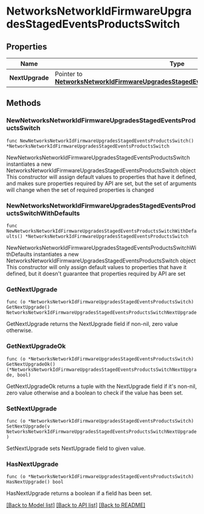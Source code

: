 # NetworksNetworkIdFirmwareUpgradesStagedEventsProductsSwitch

## Properties

Name | Type | Description | Notes
------------ | ------------- | ------------- | -------------
**NextUpgrade** | Pointer to [**NetworksNetworkIdFirmwareUpgradesStagedEventsProductsSwitchNextUpgrade**](NetworksNetworkIdFirmwareUpgradesStagedEventsProductsSwitchNextUpgrade.md) |  | [optional] 

## Methods

### NewNetworksNetworkIdFirmwareUpgradesStagedEventsProductsSwitch

`func NewNetworksNetworkIdFirmwareUpgradesStagedEventsProductsSwitch() *NetworksNetworkIdFirmwareUpgradesStagedEventsProductsSwitch`

NewNetworksNetworkIdFirmwareUpgradesStagedEventsProductsSwitch instantiates a new NetworksNetworkIdFirmwareUpgradesStagedEventsProductsSwitch object
This constructor will assign default values to properties that have it defined,
and makes sure properties required by API are set, but the set of arguments
will change when the set of required properties is changed

### NewNetworksNetworkIdFirmwareUpgradesStagedEventsProductsSwitchWithDefaults

`func NewNetworksNetworkIdFirmwareUpgradesStagedEventsProductsSwitchWithDefaults() *NetworksNetworkIdFirmwareUpgradesStagedEventsProductsSwitch`

NewNetworksNetworkIdFirmwareUpgradesStagedEventsProductsSwitchWithDefaults instantiates a new NetworksNetworkIdFirmwareUpgradesStagedEventsProductsSwitch object
This constructor will only assign default values to properties that have it defined,
but it doesn't guarantee that properties required by API are set

### GetNextUpgrade

`func (o *NetworksNetworkIdFirmwareUpgradesStagedEventsProductsSwitch) GetNextUpgrade() NetworksNetworkIdFirmwareUpgradesStagedEventsProductsSwitchNextUpgrade`

GetNextUpgrade returns the NextUpgrade field if non-nil, zero value otherwise.

### GetNextUpgradeOk

`func (o *NetworksNetworkIdFirmwareUpgradesStagedEventsProductsSwitch) GetNextUpgradeOk() (*NetworksNetworkIdFirmwareUpgradesStagedEventsProductsSwitchNextUpgrade, bool)`

GetNextUpgradeOk returns a tuple with the NextUpgrade field if it's non-nil, zero value otherwise
and a boolean to check if the value has been set.

### SetNextUpgrade

`func (o *NetworksNetworkIdFirmwareUpgradesStagedEventsProductsSwitch) SetNextUpgrade(v NetworksNetworkIdFirmwareUpgradesStagedEventsProductsSwitchNextUpgrade)`

SetNextUpgrade sets NextUpgrade field to given value.

### HasNextUpgrade

`func (o *NetworksNetworkIdFirmwareUpgradesStagedEventsProductsSwitch) HasNextUpgrade() bool`

HasNextUpgrade returns a boolean if a field has been set.


[[Back to Model list]](../README.md#documentation-for-models) [[Back to API list]](../README.md#documentation-for-api-endpoints) [[Back to README]](../README.md)


